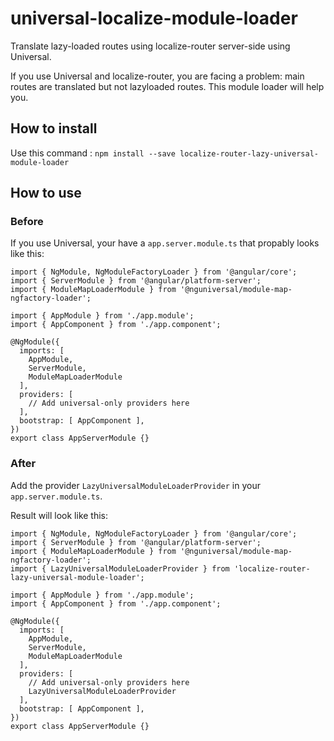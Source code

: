 # universal-localize-module-loader
Translate lazy-loaded routes using localize-router server-side using Universal.

If you use Universal and localize-router, you are facing a problem: main routes are translated but not lazyloaded routes.
This module loader will help you.

## How to install

Use this command : `npm install --save localize-router-lazy-universal-module-loader`

## How to use

### Before
If you use Universal, your have a `app.server.module.ts` that propably looks like this:

```
import { NgModule, NgModuleFactoryLoader } from '@angular/core';
import { ServerModule } from '@angular/platform-server';
import { ModuleMapLoaderModule } from '@nguniversal/module-map-ngfactory-loader';

import { AppModule } from './app.module';
import { AppComponent } from './app.component';

@NgModule({
  imports: [
    AppModule,
    ServerModule,
    ModuleMapLoaderModule
  ],
  providers: [
    // Add universal-only providers here
  ],
  bootstrap: [ AppComponent ],
})
export class AppServerModule {}

```

### After
Add the provider `LazyUniversalModuleLoaderProvider` in your `app.server.module.ts`.

Result will look like this:
```
import { NgModule, NgModuleFactoryLoader } from '@angular/core';
import { ServerModule } from '@angular/platform-server';
import { ModuleMapLoaderModule } from '@nguniversal/module-map-ngfactory-loader';
import { LazyUniversalModuleLoaderProvider } from 'localize-router-lazy-universal-module-loader';

import { AppModule } from './app.module';
import { AppComponent } from './app.component';

@NgModule({
  imports: [
    AppModule,
    ServerModule,
    ModuleMapLoaderModule
  ],
  providers: [
    // Add universal-only providers here
    LazyUniversalModuleLoaderProvider
  ],
  bootstrap: [ AppComponent ],
})
export class AppServerModule {}
```
